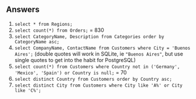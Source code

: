 


## Answers

1. `select * from Regions;`
1. `select count(*) from Orders;` = 830
1. `select CategoryName, Description from Categories order by CategoryName asc;`
1. `select CompanyName, ContactName from Customers where City = 'Buenos Aires';` (double quotes will work in SQLite, ie `"Buenos Aires"`, but use single quotes to get into the habit for PostgreSQL)
1. `select count(*) from Customers where Country not in ('Germany', 'Mexico', 'Spain') or Country is null;` = 70
1. `select distinct Country from Customers order by Country asc;`
1. `select distinct City from Customers where City like 'A%' or City like 'C%';`
